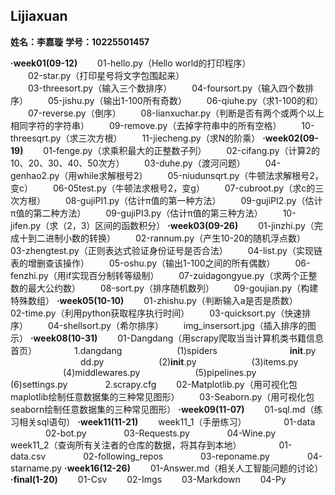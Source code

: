 ## Lijiaxuan
**姓名：李嘉璇**
**学号：10225501457**

**·week01(09-12)**
    &emsp;&emsp;01-hello.py（Hello world的打印程序）    
    &emsp;&emsp;02-star.py（打印星号将文字包围起来）   
    &emsp;&emsp;03-threesort.py（输入三个数排序）
    &emsp;&emsp;04-foursort.py（输入四个数排序）
    &emsp;&emsp;05-jishu.py（输出1-100所有奇数）
    &emsp;&emsp;06-qiuhe.py（求1-100的和）
    &emsp;&emsp;07-reverse.py（倒序）
    &emsp;&emsp;08-lianxuchar.py（判断是否有两个或两个以上相同字符的字符串）
    &emsp;&emsp;09-remove.py（去掉字符串中的所有空格）
    &emsp;&emsp;10-threesqrt.py（求三次方根）
    &emsp;&emsp;11-jiecheng.py（求N的阶乘）
**·week02(09-19)**
    &emsp;&emsp;01-fenge.py（求乘积最大的正整数子列）
    &emsp;&emsp;02-cifang.py（计算2的10、20、30、40、50次方）
    &emsp;&emsp;03-duhe.py（渡河问题）
    &emsp;&emsp;04-genhao2.py（用while求解根号2）
    &emsp;&emsp;05-niudunsqrt.py（牛顿法求解根号2，变c）
    &emsp;&emsp;06-05test.py（牛顿法求根号2，变g）
    &emsp;&emsp;07-cubroot.py（求c的三次方根）
    &emsp;&emsp;08-gujiPI1.py（估计π值的第一种方法）
    &emsp;&emsp;09-gujiPI2.py（估计π值的第二种方法）
    &emsp;&emsp;09-gujiPI3.py（估计π值的第三种方法）
    &emsp;&emsp;10-jifen.py（求（2，3）区间的函数积分）
**·week03(09-26)**
    &emsp;&emsp;01-jinzhi.py（完成十到二进制小数的转换）
    &emsp;&emsp;02-rannum.py（产生10-20的随机浮点数）
    &emsp;&emsp;03-zhengtest.py（正则表达式验证身份证号是否合法）
    &emsp;&emsp;04-list.py（实现链表的增删查该操作）
    &emsp;&emsp;05-oshu.py（输出1-100之间的所有偶数）
    &emsp;&emsp;06-fenzhi.py（用if实现百分制转等级制）
    &emsp;&emsp;07-zuidagongyue.py（求两个正整数的最大公约数）
    &emsp;&emsp;08-sort.py（排序随机数列）
    &emsp;&emsp;09-goujian.py（构建特殊数组）
**·week05(10-10)**
    &emsp;&emsp;01-zhishu.py（判断输入a是否是质数）
    &emsp;&emsp;02-time.py（利用python获取程序执行时间）
    &emsp;&emsp;03-quicksort.py（快速排序）
    &emsp;&emsp;04-shellsort.py（希尔排序）
    &emsp;&emsp;img_insersort.jpg（插入排序的图示）
**·week08(10-31)**
    &emsp;&emsp;01-Dangdang（用scrapy爬取当当计算机类书籍信息首页）
      &emsp;&emsp;&emsp;&emsp;1.dangdang
        &emsp;&emsp;&emsp;&emsp;&emsp;&emsp;(1)spiders
          &emsp;&emsp;&emsp;&emsp;&emsp;&emsp;&emsp;&emsp;__init__.py
          &emsp;&emsp;&emsp;&emsp;&emsp;&emsp;&emsp;&emsp;dd.py
        &emsp;&emsp;&emsp;&emsp;&emsp;&emsp;(2)__init__.py
        &emsp;&emsp;&emsp;&emsp;&emsp;&emsp;(3)items.py
        &emsp;&emsp;&emsp;&emsp;&emsp;&emsp;(4)middlewares.py
        &emsp;&emsp;&emsp;&emsp;&emsp;&emsp;(5)pipelines.py
        &emsp;&emsp;&emsp;&emsp;&emsp;&emsp;(6)settings.py
      &emsp;&emsp;&emsp;&emsp;2.scrapy.cfg
    &emsp;&emsp;02-Matplotlib.py（用可视化包maplotlib绘制任意数据集的三种常见图形）
    &emsp;&emsp;03-Seaborn.py（用可视化包seaborn绘制任意数据集的三种常见图形）
**·week09(11-07)**
    &emsp;&emsp;01-sql.md（练习相关sql语句）
**·week11(11-21)**
    &emsp;&emsp;week11_1（手册练习）
      &emsp;&emsp;&emsp;&emsp;01-data
      &emsp;&emsp;&emsp;&emsp;02-bot.py
      &emsp;&emsp;&emsp;&emsp;03-Requests.py
      &emsp;&emsp;&emsp;&emsp;04-Wine.py
    &emsp;&emsp;week11_2（查询所有关注者的仓库的数据，将其存到本地）
      &emsp;&emsp;&emsp;&emsp;01-data.csv
      &emsp;&emsp;&emsp;&emsp;02-following_repos
      &emsp;&emsp;&emsp;&emsp;03-reponame.py
      &emsp;&emsp;&emsp;&emsp;04-starname.py
**·week16(12-26)**
    &emsp;&emsp;01-Answer.md（相关人工智能问题的讨论）
**·final(1-20)**
    &emsp;&emsp;01-Csv
    &emsp;&emsp;02-Imgs
    &emsp;&emsp;03-Markdown
    &emsp;&emsp;04-Py